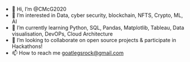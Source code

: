 - 👋 Hi, I’m @CMcG2020
- 👀 I’m interested in Data, cyber security, blockchain, NFTS, Crypto, ML, AI
- 🌱 I’m currently learning Python, SQL, Pandas, Matplotlib, Tableau, Data visualisation, DevOPs, Cloud Architecture
- 💞️ I’m looking to collaborate on open source projects & participate in Hackathons!
- 📫 How to reach me goatlegsrock@gmail.com

<!---
CMcG2020/CMcG2020 is a ✨ special ✨ repository because its `README.md` (this file) appears on your GitHub profile.
You can click the Preview link to take a look at your changes.
--->
